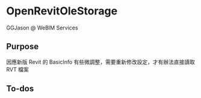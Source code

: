 # OpenRevitOleStorage

GGJason @ WeBIM Services

## Purpose
因應新版 Revit 的 BasicInfo 有些微調整，需要重新修改設定，才有辦法直接讀取 RVT 檔案

## To-dos
